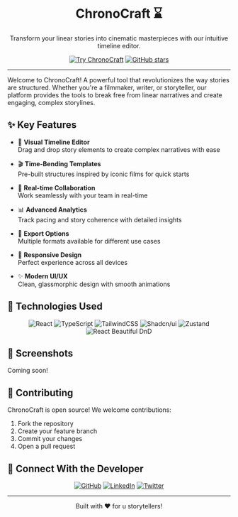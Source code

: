 <a name="readme-top"></a>

<div align="center">
  <h1>ChronoCraft ⌛</h1>
  <p>Transform your linear stories into cinematic masterpieces with our intuitive timeline editor.</p>

  <a href="https://chrono-craft-mu.vercel.app/"><img src="https://img.shields.io/badge/Try-ChronoCraft-8b5cf6?style=for-the-badge" alt="Try ChronoCraft"></a>
  <a href="https://github.com/ShiiiivanshSingh/chronocraft/stargazers"><img src="https://img.shields.io/github/stars/ShiiiivanshSingh/chronocraft?style=for-the-badge&color=purple" alt="GitHub stars"></a>
  <hr>
</div>

Welcome to ChronoCraft! A powerful tool that revolutionizes the way stories are structured. Whether you're a filmmaker, writer, or storyteller, our platform provides the tools to break free from linear narratives and create engaging, complex storylines.

## ✨ Key Features

* 🎨 **Visual Timeline Editor**
  </br>Drag and drop story elements to create complex narratives with ease

* 🎬 **Time-Bending Templates**
  </br>Pre-built structures inspired by iconic films for quick starts

* 👥 **Real-time Collaboration**
  </br>Work seamlessly with your team in real-time

* 📊 **Advanced Analytics**
  </br>Track pacing and story coherence with detailed insights

* 💾 **Export Options**
  </br>Multiple formats available for different use cases

* 📱 **Responsive Design**
  </br>Perfect experience across all devices

* ✨ **Modern UI/UX**
  </br>Clean, glassmorphic design with smooth animations

## 🔧 Technologies Used

<div align="center">
  <img src="https://img.shields.io/badge/React-61DAFB?style=for-the-badge&logo=react&logoColor=black" alt="React">
  <img src="https://img.shields.io/badge/TypeScript-3178C6?style=for-the-badge&logo=typescript&logoColor=white" alt="TypeScript">
  <img src="https://img.shields.io/badge/Tailwind-38B2AC?style=for-the-badge&logo=tailwind-css&logoColor=white" alt="TailwindCSS">
  <img src="https://img.shields.io/badge/Shadcn/ui-000000?style=for-the-badge&logo=shadcnui&logoColor=white" alt="Shadcn/ui">
  <img src="https://img.shields.io/badge/Zustand-FF4154?style=for-the-badge&logo=zustand&logoColor=white" alt="Zustand">
  <img src="https://img.shields.io/badge/React_Beautiful_DnD-FF4154?style=for-the-badge&logo=react&logoColor=white" alt="React Beautiful DnD">
</div>

## 📸 Screenshots

Coming soon!
<!--
<div align="center">
  <img src="https://github.com/user-attachments/assets/screenshot1.png">
  <img src="https://github.com/user-attachments/assets/screenshot2.png">
  <img src="https://github.com/user-attachments/assets/screenshot3.png">
</div>
-->

## 🤝 Contributing

ChronoCraft is open source! We welcome contributions:

1. Fork the repository
2. Create your feature branch
3. Commit your changes
4. Open a pull request

## 🔗 Connect With the Developer

<div align="center">
  <a href="https://github.com/ShiiiivanshSingh"><img src="https://img.shields.io/badge/GitHub-100000?style=for-the-badge&logo=github&logoColor=white" alt="GitHub"></a>
  <a href="https://www.linkedin.com/in/shivansh-pratap-singh-23b3b92b1"><img src="https://img.shields.io/badge/LinkedIn-0077B5?style=for-the-badge&logo=linkedin&logoColor=white" alt="LinkedIn"></a>
  <a href="https://x.com/de_mirage_fan"><img src="https://img.shields.io/badge/Twitter-1DA1F2?style=for-the-badge&logo=twitter&logoColor=white" alt="Twitter"></a>
</div>

---
<div align="center">
  Built with ♥️ for u storytellers!
</div>
